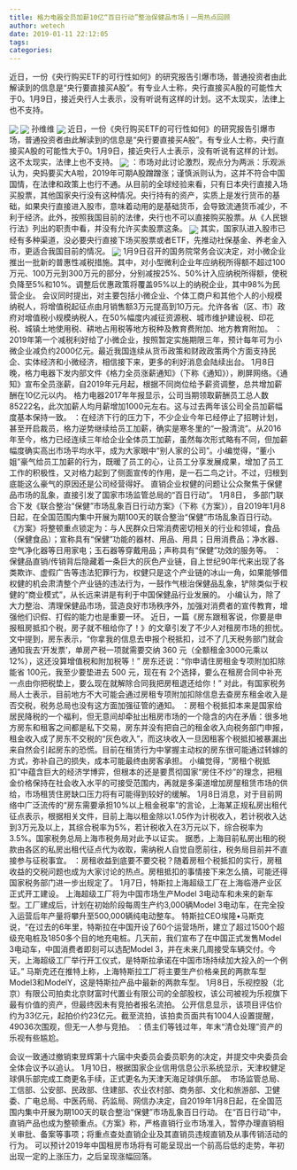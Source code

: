 ```yaml
---
title: 格力电器全员加薪10亿“百日行动”整治保健品市场丨一周热点回顾
author: wetech
date: 2019-01-11 22:12:05
tags: 
categories: 
---
```

近日，一份《央行购买ETF的可行性如何》的研究报告引爆市场，普通投资者由此解读到的信息是“央行要直接买A股”。有专业人士称，央行直接买A股的可能性大于0。1月9日，接近央行人士表示，没有听说有这样的计划。这不太现实，法律上也不支持。
<!-- more -->
<img align="center" border="0" src="https://imgcdn.yicai.com/uppics/images/2019/01/b8ebebb9bd386c3c7eeca146e564e3f0.jpg" />
<img align="center" border="0" src="https://imgcdn.yicai.com/uppics/images/2019/01/547dd91d03925bee6bce6bb23639a2c2.jpg" />
孙维维
<img align="center" border="0" src="https://imgcdn.yicai.com/uppics/images/2019/01/a533b65fca8c529f3e9527d6a9b0d217.jpg" />
近日，一份《央行购买ETF的可行性如何》的研究报告引爆市场，普通投资者由此解读到的信息是“央行要直接买A股”。有专业人士称，央行直接买A股的可能性大于0。1月9日，接近央行人士表示，没有听说有这样的计划。这不太现实，法律上也不支持。
<img align="center" border="0" src="https://imgcdn.yicai.com/uppics/images/2019/01/fcdf5f2a280ea5c57ff93527fc2facf1.jpg" />
：市场对此讨论激烈，观点分为两派：乐观派认为，央妈要买大A啦，2019年可期A股蹭蹭涨；谨慎派则认为，这并不符合中国国情，在法律和政策上也行不通。从目前的全球经验来看，只有日本央行直接入场买股票，其他国家央行没有这种情况。央行持有的资产，实质上是发行货币的基础，如果央行直接进入股市，意味着动用的是基础货币，会导致流通货币减少，不利于经济。此外，按照我国目前的法律，央行也不可以直接购买股票。从《人民银行法》列出的职责中看，并没有允许买卖股票这条。
<img align="center" border="0" src="https://imgcdn.yicai.com/uppics/images/2019/01/41ae0a07d11248530207006c8acb6488.jpg" />
其实，国家队进入股市已经有多种渠道，没必要央行直接下场买股票或者ETF，先推动社保基金、养老金入市，更适合我国目前的情况。
<img align="center" border="0" src="https://imgcdn.yicai.com/uppics/images/2019/01/7ae4d31a5abc3b4a241e2721c32f994b.jpg" />
1月9日召开的国务院常务会议决定，对小微企业推出一批新的普惠性减税措施。其中，对小型微利企业年应纳税所得额不超过100万元、100万元到300万元的部分，分别减按25%、50%计入应纳税所得额，使税负降至5%和10%。调整后优惠政策将覆盖95%以上的纳税企业，其中98%为民营企业。
会议同时提出，对主要包括小微企业、个体工商户和其他个人的小规模纳税人，将增值税起征点由月销售额3万元提高到10万元。允许各省（区、市）政府对增值税小规模纳税人，在50%幅度内减征资源税、城市维护建设税、印花税、城镇土地使用税、耕地占用税等地方税种及教育费附加、地方教育附加。
：2019年第一个减税利好给了小微企业，按照暂定实施期限三年，预计每年可为小微企业减负约2000亿元。最近我国连续从货币政策和财政政策两个方面支持民企、实体经济和小微经济，相信接下来，更多的利好消息会陆续出台。
1月8日晚，格力电器下发内部文件《格力全员涨薪通知》（下称《通知》），刷屏网络。《通知》宣布全员涨薪，自2019年元月起，根据不同岗位给予薪资调整，总共增加薪酬在10亿元以内。
格力电器2017年年报显示，公司当期领取薪酬员工总人数85222名，此次加薪人均月薪增加1000元左右。这与过去两年该公司全员加薪幅度基本保持一致。
：在经济下行的压力下，不少企业今年已经停止了招聘计划，甚至开启裁员，格力逆势继续给员工加薪，确实是寒冬里的“一股清流”。从2016年至今，格力已经连续三年给企业全体员工加薪，虽然每次形式略有不同，但加薪幅度确实高出市场平均水平，成为大家眼中“别人家的公司”。小编觉得，“董小姐”豪气给员工加薪的行为，既暖了员工的心，让员工分享发展成果，增加了员工工作的积极性，又对格力起到了侧面宣传的作用，是一石二鸟之计。不过，归根到底能这么豪气的原因还是公司经营得好。
直销企业权健的问题让公众聚焦于保健品市场的乱象，直接引发了国家市场监管总局的“百日行动”。
1月8日， 多部门联合下发《联合整治“保健”市场乱象百日行动方案》（下称《方案》），自2019年1月8日起，在全国范围内集中开展为期100天的联合整治“保健”市场乱象百日行动。
《方案》将整顿重点锁定为：与人民群众日常消费密切相关的行业和领域，食品（保健食品）；宣称具有“保健”功能的器材、用品、用具；日用消费品；净水器、空气净化器等日用家电；玉石器等穿戴用品；声称具有“保健”功效的服务等。
：保健品直销/传销背后隐藏着一条巨大的灰色产业链，自上世纪90年代来出现了各类欺诈、虚假广告等违法犯罪行为，权健只是这个产业链的冰山一角，如果能够借权健的机会肃清整个产业链的违法行为，一鼓作气根治保健品乱象，铲除类似于权健的“商业模式”，从长远来讲是有利于中国保健品行业发展的。
小编认为，除了大力整治、清理保健品市场，营造良好市场秩序外，加强对消费者的宣传教育，增强他们识假、打假的能力也是重要一环。
近日，一篇《房东跟租客说，你要是申报租房抵扣个税，房子就不租给你了！》的文章引发了不少人对租房市场的担忧。
文中提到，房东表示，“你拿我的信息去申报个税抵扣，过不了几天税务部门就会通知我去‘开发票’，单房产税一项就需要交纳 360 元（全额租金3000元乘以12%），这还没算增值税和附加税等！”
房东还说：“你申请住房租金专项附加扣除能省 100元，我至少要垫进去 500 元，现在有 2个选择，要么在租房合同中补充一点由你把税垫上，要么现在就解除合同我把房租退还给你！”
对此，有国家税务局人士表示，目前地方不大可能会通过房租专项附加扣除信息去查房东租金收入是否交税，税务总局也没有这方面加强征管的通知。
：房租个税抵扣本来是国家给居民降税的一个福利，但无意间却牵扯出租房市场的一个隐含的内在矛盾：很多地方房东和租客之间都是私下交易，房东并没有把自己的租金收入向税务部门申报，租金收入成了房东不交税的“灰色收入”，而这块收入一旦因租客个税抵扣被暴漏出来自然会引起房东的恐慌。目前在租赁行为中掌握主动权的房东很可能通过转嫁的方式，弥补自己的损失，成本可能最终由房客承担。
小编觉得，“房租个税抵扣”中蕴含巨大的经济学博弈，但根本的还是要贯彻国家“房住不炒”的理念，把租金价格保持在社会收入水平的可接受范围内，再就是多渠道增加房屋租赁市场的供给，市场租赁住房缺口压力将有可能得到较好的缓解。
1月8日消息，对于目前网络中广泛流传的“房东需要承担10%以上租金税率”的言论，上海某正规私房出租代征点表示，根据相关文件，目前上海以租金除以1.05作为计税收入，若计税收入达到3万元及以上，其综合税率为5%，若计税收入在3万元以下，综合税率为3.5%。国家税务总局上海市税务局对此予以证实。
据悉，上海目前私房出租的税款由各区的私房出租代征点代为收取，需纳税人自觉自愿前往，税务局目前并不直接参与征税事宜。
：房租收益到底要不要交税？随着房租个税抵扣的实行，房租收益的交税问题也成为大家讨论的热点。房租抵扣的事情接下来怎么搞，可能还得国家税务部门进一步出规定了。
1月7日，特斯拉上海超级工厂在上海临港产业区正式开工建设。
上海超级工厂将为中国市场生产Model 3电动车和未来的新车型。工厂建成后，计划在初始阶段每周生产约3,000辆Model 3电动车，在完全投入运营后年产量将攀升至500,000辆纯电动整车。
特斯拉CEO埃隆•马斯克说，“在过去的6年里，特斯拉在中国开设了60个运营场所，建立了超过1500个超级充电桩及1850多个目的地充电桩。几天前，我们宣布了在中国正式发售Model 3电动车，中国消费者即刻可以选配Model 3，并在未来几周接受车辆交付。今天，上海超级工厂举行开工仪式，是特斯拉承诺在中国市场持续加大投入的一个例证。”
马斯克还在推特上称，上海特斯拉工厂将主要生产价格亲民的两款车型Model3和ModelY，这是特斯拉产品中最新的两款车型。
1月8日，乐视控股（北京）有限公司拍卖北京财富时代置业有限公司的全部股权，该公司被视为乐视旗下最有价值的资产，但最终因未有竞拍者报名流拍。
公开信息显示，该项目评估价约为33亿元，起拍价约23亿元。截至流拍，该拍卖页面共有1004人设置提醒，49036次围观，但无一人参与竞拍。
：债主们等钱过年，年末“清仓处理”资产的乐视有些尴尬。
 
 
会议一致通过撤销束昱辉第十六届中央委员会委员职务的决定，并提交中央委员会全体会议予以追认。
1月10日，根据国家企业信用信息公示系统显示，天津权健足球俱乐部完成工商更名手续，正式更名为天津天海足球俱乐部。 
市场监管总局、工信部、公安部、民政部、住建部、农业农村部、商务部、文化和旅游部、卫健委、广电总局、中医药局、药监局、网信办决定，自2019年1月8日起，在全国范围内集中开展为期100天的联合整治“保健”市场乱象百日行动。
在“百日行动”中，直销产品也成为整顿重点。《方案》称，严格直销行业市场准入，暂停办理直销相关审批、备案等事项；将重点查处直销企业及其直销员违规直销及从事传销活动的行为。
可以预计2019年中国租房市场将有可能呈现出一个前高后低的走势，年初出现一定的上涨压力，之后呈现涨幅回落。

